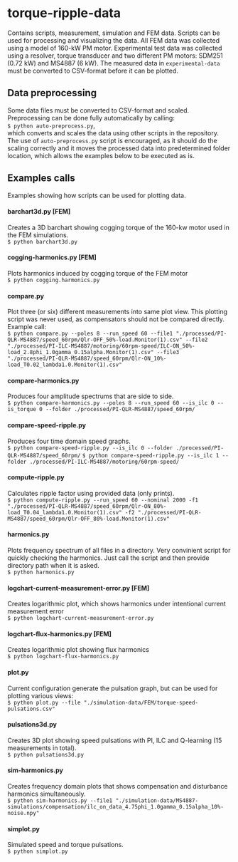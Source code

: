 # torque-ripple-data
Contains scripts, measurement, simulation and FEM data. Scripts can be used for processing and visualizing the data.
All FEM data was collected using a model of 160-kW PM motor. Experimental test data was collected using a resolver, torque transducer and two different PM motors: SDM251 (0.72 kW) and MS4887 (6 kW). The measured data in `experimental-data` must be converted to CSV-format before it can be plotted.

## Data preprocessing
Some data files must be converted to CSV-format and scaled. Preprocessing can be done fully automatically by calling:  
`$ python auto-preprocess.py`,   
which converts and scales the data using other scripts in the repository. The use of `auto-preprocess.py` script is encouraged, as it should do the scaling correctly and it moves the processed data into predetermined folder location, which allows the examples below to be executed as is.

## Examples calls
Examples showing how scripts can be used for plotting data.

#### barchart3d.py [FEM]
Creates a 3D barchart showing cogging torque of the 160-kw motor used in the FEM simulations.  
`$ python barchart3d.py`

#### cogging-harmonics.py [FEM]
Plots harmonics induced by cogging torque of the FEM motor  
`$ python cogging.harmonics.py`

#### compare.py
Plot three (or six) different measurements into same plot view. This plotting script was never used, as compensators should not be compared directly. Example call:  
`$ python compare.py --poles 8 --run_speed 60 --file1 "./processed/PI-QLR-MS4887/speed_60rpm/Qlr-OFF_50%-load.Monitor(1).csv" --file2 "./processed/PI-ILC-MS4887/motoring/60rpm-speed/ILC-ON_50%-load_2.8phi_1.0gamma_0.15alpha.Monitor(1).csv" --file3 "./processed/PI-QLR-MS4887/speed_60rpm/Qlr-ON_10%-load_T0.02_lambda1.0.Monitor(1).csv"`

#### compare-harmonics.py
Produces four amplitude spectrums that are side to side.  
`$ python compare-harmonics.py --poles 8 --run_speed 60 --is_ilc 0 --is_torque 0 --folder ./processed/PI-QLR-MS4887/speed_60rpm/`  

#### compare-speed-ripple.py
Produces four time domain speed graphs.  
`$ python compare-speed-ripple.py --is_ilc 0 --folder ./processed/PI-QLR-MS4887/speed_60rpm/`
`$ python compare-speed-ripple.py --is_ilc 1 --folder ./processed/PI-ILC-MS4887/motoring/60rpm-speed/`

#### compute-ripple.py
Calculates ripple factor using provided data (only prints).  
`$ python compute-ripple.py --run_speed 60 --nominal 2000 -f1 "./processed/PI-QLR-MS4887/speed_60rpm/Qlr-ON_80%-load_T0.04_lambda1.0.Monitor(1).csv" -f2 "./processed/PI-QLR-MS4887/speed_60rpm/Qlr-OFF_80%-load.Monitor(1).csv"`

#### harmonics.py
Plots frequency spectrum of all files in a directory. Very convinient script for quickly checking the harmonics. Just call the script and then provide directory path when it is asked.  
`$ python harmonics.py`

#### logchart-current-measurement-error.py [FEM]
Creates logarithmic plot, which shows harmonics under intentional current measurement error  
`$ python logchart-current-measurement-error.py`

#### logchart-flux-harmonics.py [FEM]
Creates logarithmic plot showing flux harmonics  
`$ python logchart-flux-harmonics.py`

#### plot.py
Current configuration generate the pulsation graph, but can be used for plotting various views:  
`$ python plot.py --file "./simulation-data/FEM/torque-speed-pulsations.csv"`

#### pulsations3d.py
Creates 3D plot showing speed pulsations with PI, ILC and Q-learning (15 measurements in total).  
`$ python pulsations3d.py`

#### sim-harmonics.py
Creates frequency domain plots that shows compensation and disturbance harmonics simultaneously.  
`$ python sim-harmonics.py --file1 "./simulation-data/MS4887-simulations/compensation/ilc_on_data_4.75phi_1.0gamma_0.15alpha_10%-noise.npy"`

#### simplot.py
Simulated speed and torque pulsations.  
`$ python simplot.py`  
